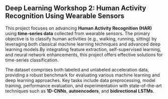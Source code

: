 ## **Deep Learning Workshop 2: Human Activity Recognition Using Wearable Sensors**

This project focuses on advancing **Human Activity Recognition (HAR)** using **time-series data** collected from wearable sensors. The primary objective is to classify human activities (e.g., walking, running, sitting) by leveraging both classical machine learning techniques and advanced deep learning models.By integrating feature extraction, self-supervised learning, and neural network enhancements, this project offers effective solutions for time-series classification.

The dataset comprises both labeled and unlabeled acceleration data, providing a robust benchmark for evaluating various machine learning and deep learning approaches. Key tasks include data preprocessing, model training, performance evaluation, and experimentation with state-of-the-art techniques such as **1D-CNNs**, **autoencoders**, and **bidirectional LSTMs**.
